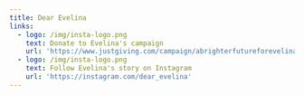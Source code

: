 ```yaml
---
title: Dear Evelina
links:
  - logo: /img/insta-logo.png
    text: Donate to Evelina's campaign
    url: 'https://www.justgiving.com/campaign/abrighterfutureforevelina'
  - logo: /img/insta-logo.png
    text: Follow Evelina's story on Instagram
    url: 'https://instagram.com/dear_evelina'
---
```


